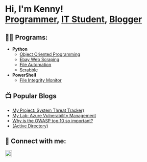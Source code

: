 <h1>Hi, I'm Kenny! <br/><a href="https://github.com/kennethrockson">Programmer</a>, <a href="https://www.linkedin.com/in/kennethrockson/">IT Student</a>, <a href="https://kennethr.squarespace.com">Blogger</a></h1>

<h2>👨‍💻 Programs:</h2>

- <b>Python</b>
  - [Object Oriented Programming]([https://github.com/kennethrockson/Password-Manager](https://github.com/kennethrockson/Oop/tree/main/OOP))
  - [Ebay Web Scraping](https://github.com/kennethrockson/Oop/blob/main/OOP/midterm_code.py) 
  - [File Automation](https://github.com/kennethrockson/Oop/blob/main/OOP/file_io.py)
  - [Scrabble](https://github.com/kennethrockson/Oop/blob/main/OOP/scrabble.py)
- <b>PowerShell</b>
  - [File Integrity Monitor](https://github.com/kennethrockson/File-Monitor)

<h2>📺 Popular Blogs</h2>

- [My Project: System Threat Tracker)](https://kennethr.squarespace.com/blog/introducing-the-system-threat-tracker)
- [My Lab: Azure Vulnerability Management](https://www.kennethrocksonstylist.com/blog/my-lab-azure-vulnerability-management)
- [Why is the OWASP top 10 so important?](https://www.kennethrocksonstylist.com/blog/why-is-the-owasp-so-important)
- [(Active Directory)](https://www.kennethrocksonstylist.com/blog/active-directory)
<h2> 🤳 Connect with me:</h2>

[<img align="left" alt="KennethRockson | LinkedIn" width="22px" src="https://cdn.jsdelivr.net/npm/simple-icons@v3/icons/linkedin.svg" />][linkedin]

[linkedin]: https://www.linkedin.com/in/kennethrockson
